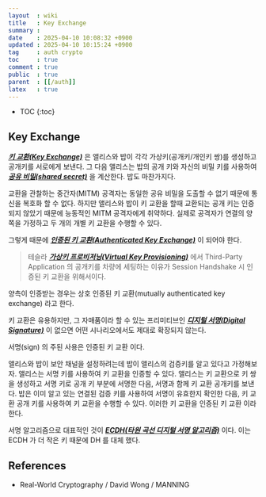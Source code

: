 ```yaml
---
layout  : wiki
title   : Key Exchange
summary : 
date    : 2025-04-10 10:08:32 +0900
updated : 2025-04-10 10:15:24 +0900
tag     : auth crypto
toc     : true
comment : true
public  : true
parent  : [[/auth]]
latex   : true
---
```

* TOC
{:toc}

## Key Exchange

___[키 교환(Key Exchange)](https://en.wikipedia.org/wiki/Key_exchange)___ 은 앨리스와 밥이 각각 가상키(공개키/개인키 쌍)를 생성하고 공개키를 서로에게 보낸다. 그 다음 앨리스는 밥의 공개 키와 자신의 비밀 키를 사용하여 ___[공유 비밀(shared secret)](https://en.wikipedia.org/wiki/Shared_secret)___ 을 계산한다. 밥도 마찬가지다.

교환을 관찰하는 중간자(MITM) 공격자는 동일한 공유 비밀을 도출할 수 없기 때문에 통신을 복호화 할 수 없다. 하지만 앨리스와 밥이 키 교환을 할때 교환되는 공개 키는 인증되지 않았기 때문에 능동적인 MITM 공격자에게 취약하다. 실제로 공격자가 연결의 양쪽을 가정하고 두 개의 개별 키 교환을 수행할 수 있다.

그렇게 때문에 ___[인증된 키 교환(Authenticated Key Exchange)](https://en.wikipedia.org/wiki/Authenticated_Key_Exchange)___ 이 되어야 한다.

> 테슬라 ___[가상키 프로비저닝(Virtual Key Provisioning)](https://developer.tesla.com/docs/fleet-api/virtual-keys/overview)___ 에서 Third-Party Application 의 공개키를 차량에 세팅하는 이유가 Session Handshake 시 인증된 키 교환을 위해서이다.

양측이 인증받는 경우는 상호 인증된 키 교환(mutually authenticated key exchange) 라고 한다.

키 교환은 유용하지만, 그 자매품이라 할 수 있는 프리미티브인 ___[디지털 서명(Digital Signature)](https://klarciel.net/wiki/auth/auth-digital-signature/)___ 이 없으면 어떤 시나리오에서도 제대로 확장되지 않는다.

서명(sign) 의 주된 사용은 인증된 키 교환 이다.

앨리스와 밥이 보안 채널을 설정하려는데 밥이 앨리스의 검증키를 알고 있다고 가정해보자. 앨리스는 서명 키를 사용하여 키 교환을 인증할 수 있다. 앨리스는 키 교환으로 키 쌍을 생성하고 서명 키로 공개 키 부분에 서명한 다음, 서명과 함께 키 교환 공개키를 보낸다. 밥은 이미 알고 있는 연결된 검증 키를 사용하여 서명이 유효한지 확인한 다음, 키 교환 공개 키를 사용하여 키 교환을 수행할 수 있다.
이러한 키 교환을 인증된 키 교환 이라 한다.

서명 알고리즘으로 대표적인 것이 ___[ECDH(타원 곡선 디지털 서명 알고리즘)](https://ko.wikipedia.org/wiki/%EB%94%94%ED%94%BC-%ED%97%AC%EB%A8%BC_%ED%82%A4_%EA%B5%90%ED%99%98)___ 이다. 이는 ECDH 가 더 작은 키 때문에 DH 를 대체 했다.

## References

- Real-World Cryptography / David Wong / MANNING
